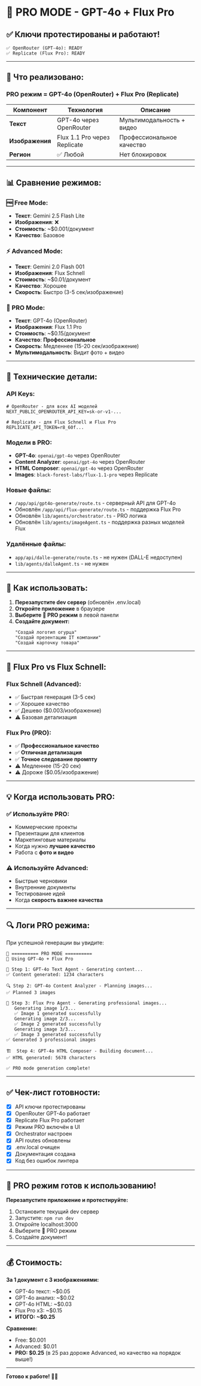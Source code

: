 # 💎 PRO MODE - GPT-4o + Flux Pro

## ✅ **Ключи протестированы и работают!**

```
✅ OpenRouter (GPT-4o): READY
✅ Replicate (Flux Pro): READY
```

---

## 🎯 **Что реализовано:**

### **PRO режим = GPT-4o (OpenRouter) + Flux Pro (Replicate)**

| Компонент | Технология | Описание |
|-----------|------------|----------|
| **Текст** | GPT-4o через OpenRouter | Мультимодальность + видео |
| **Изображения** | Flux 1.1 Pro через Replicate | Профессиональное качество |
| **Регион** | ✅ Любой | Нет блокировок |

---

## 📊 **Сравнение режимов:**

### **🆓 Free Mode:**
- **Текст**: Gemini 2.5 Flash Lite
- **Изображения**: ❌
- **Стоимость**: ~$0.001/документ
- **Качество**: Базовое

### **⚡ Advanced Mode:**
- **Текст**: Gemini 2.0 Flash 001
- **Изображения**: Flux Schnell
- **Стоимость**: ~$0.01/документ
- **Качество**: Хорошее
- **Скорость**: Быстро (3-5 сек/изображение)

### **💎 PRO Mode:**
- **Текст**: GPT-4o (OpenRouter)
- **Изображения**: Flux 1.1 Pro
- **Стоимость**: ~$0.15/документ
- **Качество**: **Профессиональное**
- **Скорость**: Медленнее (15-20 сек/изображение)
- **Мультимодальность**: Видит фото + видео

---

## 🔧 **Технические детали:**

### **API Keys:**
```env
# OpenRouter - для всех AI моделей
NEXT_PUBLIC_OPENROUTER_API_KEY=sk-or-v1-...

# Replicate - для Flux Schnell и Flux Pro
REPLICATE_API_TOKEN=r8_60f...
```

### **Модели в PRO:**
- **GPT-4o**: `openai/gpt-4o` через OpenRouter
- **Content Analyzer**: `openai/gpt-4o` через OpenRouter  
- **HTML Composer**: `openai/gpt-4o` через OpenRouter
- **Images**: `black-forest-labs/flux-1.1-pro` через Replicate

### **Новые файлы:**
- `/app/api/gpt4o-generate/route.ts` - серверный API для GPT-4o
- Обновлён `/app/api/flux-generate/route.ts` - поддержка Flux Pro
- Обновлён `lib/agents/orchestrator.ts` - PRO логика
- Обновлён `lib/agents/imageAgent.ts` - поддержка разных моделей Flux

### **Удалённые файлы:**
- `app/api/dalle-generate/route.ts` - не нужен (DALL-E недоступен)
- `lib/agents/dalleAgent.ts` - не нужен

---

## 🚀 **Как использовать:**

1. **Перезапустите dev сервер** (обновлён .env.local)
2. **Откройте приложение** в браузере
3. **Выберите 💎 PRO режим** в левой панели
4. **Создайте документ:**
   ```
   "Создай логотип огурца"
   "Создай презентацию IT компании"
   "Создай карточку товара"
   ```

---

## 🎨 **Flux Pro vs Flux Schnell:**

### **Flux Schnell (Advanced):**
- ✅ Быстрая генерация (3-5 сек)
- ✅ Хорошее качество
- ✅ Дешево ($0.003/изображение)
- ⚠️ Базовая детализация

### **Flux Pro (PRO):**
- ✅ **Профессиональное качество**
- ✅ **Отличная детализация**
- ✅ **Точное следование промпту**
- ⚠️ Медленнее (15-20 сек)
- ⚠️ Дороже ($0.05/изображение)

---

## 💡 **Когда использовать PRO:**

### ✅ **Используйте PRO:**
- Коммерческие проекты
- Презентации для клиентов
- Маркетинговые материалы
- Когда нужно **лучшее качество**
- Работа с **фото и видео**

### ⚠️ **Используйте Advanced:**
- Быстрые черновики
- Внутренние документы
- Тестирование идей
- Когда **скорость важнее качества**

---

## 🔍 **Логи PRO режима:**

При успешной генерации вы увидите:

```
💎 ========== PRO MODE ==========
🤖 Using GPT-4o + Flux Pro

📝 Step 1: GPT-4o Text Agent - Generating content...
✅ Content generated: 1234 characters

🔍 Step 2: GPT-4o Content Analyzer - Planning images...
✅ Planned 3 images

🎨 Step 3: Flux Pro Agent - Generating professional images...
   Generating image 1/3...
   ✅ Image 1 generated successfully
   Generating image 2/3...
   ✅ Image 2 generated successfully
   Generating image 3/3...
   ✅ Image 3 generated successfully
✅ Generated 3 professional images

🏗️  Step 4: GPT-4o HTML Composer - Building document...
✅ HTML generated: 5678 characters

✅ PRO mode generation complete!
```

---

## ✅ **Чек-лист готовности:**

- [x] API ключи протестированы
- [x] OpenRouter GPT-4o работает
- [x] Replicate Flux Pro работает
- [x] Режим PRO включён в UI
- [x] Orchestrator настроен
- [x] API routes обновлены
- [x] .env.local очищен
- [x] Документация создана
- [x] Код без ошибок линтера

---

## 🎉 **PRO режим готов к использованию!**

**Перезапустите приложение и протестируйте:**

1. Остановите текущий dev сервер
2. Запустите: `npm run dev`
3. Откройте localhost:3000
4. Выберите 💎 PRO режим
5. Создайте документ!

---

## 💰 **Стоимость:**

**За 1 документ с 3 изображениями:**
- GPT-4o текст: ~$0.05
- GPT-4o анализ: ~$0.02
- GPT-4o HTML: ~$0.03
- Flux Pro x3: ~$0.15
- **ИТОГО: ~$0.25**

**Сравнение:**
- Free: $0.001
- Advanced: $0.01
- **PRO: $0.25** (в 25 раз дороже Advanced, но качество на порядок выше!)

---

**Готово к работе! 💎✨**


